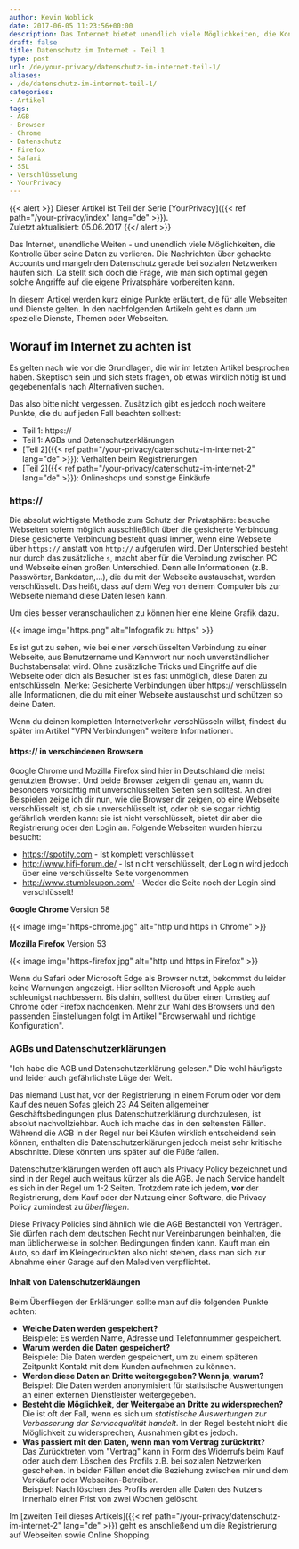 ```yaml
---
author: Kevin Woblick
date: 2017-06-05 11:23:56+00:00
description: Das Internet bietet unendlich viele Möglichkeiten, die Kontrolle über seine Daten zu verlieren. Dies ist Teil 1 zum allgemeinen Datenschutz im Netz.
draft: false
title: Datenschutz im Internet - Teil 1
type: post
url: /de/your-privacy/datenschutz-im-internet-teil-1/
aliases:
- /de/datenschutz-im-internet-teil-1/
categories:
- Artikel
tags:
- AGB
- Browser
- Chrome
- Datenschutz
- Firefox
- Safari
- SSL
- Verschlüsselung
- YourPrivacy
---
```


{{< alert >}}
Dieser Artikel ist Teil der Serie [YourPrivacy]({{< ref path="/your-privacy/index" lang="de" >}}).  
Zuletzt aktualisiert: 05.06.2017
{{</ alert >}}

Das Internet, unendliche Weiten - und unendlich viele Möglichkeiten, die Kontrolle über seine Daten zu verlieren. Die Nachrichten über gehackte Accounts und mangelnden Datenschutz gerade bei sozialen Netzwerken häufen sich. Da stellt sich doch die Frage, wie man sich optimal gegen solche Angriffe auf die eigene Privatsphäre vorbereiten kann.

In diesem Artikel werden kurz einige Punkte erläutert, die für alle Webseiten und Dienste gelten. In den nachfolgenden Artikeln geht es dann um spezielle Dienste, Themen oder Webseiten.


## Worauf im Internet zu achten ist

Es gelten nach wie vor die Grundlagen, die wir im letzten Artikel besprochen haben. Skeptisch sein und sich stets fragen, ob etwas wirklich nötig ist und gegebenenfalls nach Alternativen suchen.

Das also bitte nicht vergessen. Zusätzlich gibt es jedoch noch weitere Punkte, die du auf jeden Fall beachten solltest:

* Teil 1: https://
* Teil 1: AGBs und Datenschutzerklärungen
* [Teil 2]({{< ref path="/your-privacy/datenschutz-im-internet-2" lang="de" >}}): Verhalten beim Registrierungen
* [Teil 2]({{< ref path="/your-privacy/datenschutz-im-internet-2" lang="de" >}}): Onlineshops und sonstige Einkäufe


### https://

Die absolut wichtigste Methode zum Schutz der Privatsphäre: besuche Webseiten sofern möglich ausschließlich über die gesicherte Verbindung. Diese gesicherte Verbindung besteht quasi immer, wenn eine Webseite über `https://` anstatt von `http://` aufgerufen wird. Der Unterschied besteht nur durch das zusätzliche `s`, macht aber für die Verbindung zwischen PC und Webseite einen großen Unterschied. Denn alle Informationen (z.B. Passwörter, Bankdaten,...), die du mit der Webseite austauschst, werden verschlüsselt. Das heißt, dass auf dem Weg von deinem Computer bis zur Webseite niemand diese Daten lesen kann.

Um dies besser veranschaulichen zu können hier eine kleine Grafik dazu.

{{< image img="https.png" alt="Infografik zu https" >}}

Es ist gut zu sehen, wie bei einer verschlüsselten Verbindung zu einer Webseite, aus Benutzername und Kennwort nur noch unverständlicher Buchstabensalat wird. Ohne zusätzliche Tricks und Eingriffe auf die Webseite oder dich als Besucher ist es fast unmöglich, diese Daten zu entschlüsseln.
Merke: Gesicherte Verbindungen über https:// verschlüsseln alle Informationen, die du mit einer Webseite austauschst und schützen so deine Daten.

Wenn du deinen kompletten Internetverkehr verschlüsseln willst, findest du später im Artikel "VPN Verbindungen" weitere Informationen.


#### https:// in verschiedenen Browsern

Google Chrome und Mozilla Firefox sind hier in Deutschland die meist genutzten Browser. Und beide Browser zeigen dir genau an, wann du besonders vorsichtig mit unverschlüsselten Seiten sein solltest. 
An drei Beispielen zeige ich dir nun, wie die Browser dir zeigen, ob eine Webseite verschlüsselt ist, ob sie unverschlüsselt ist, oder ob sie sogar richtig gefährlich werden kann: sie ist nicht verschlüsselt, bietet dir aber die Registrierung oder den Login an. Folgende Webseiten wurden hierzu besucht:

  * https://spotify.com - Ist komplett verschlüsselt
  * http://www.hifi-forum.de/ - Ist nicht verschlüsselt, der Login wird jedoch über eine verschlüsselte Seite vorgenommen
  * http://www.stumbleupon.com/ - Weder die Seite noch der Login sind verschlüsselt!

**Google Chrome** Version 58

{{< image img="https-chrome.jpg" alt="http und https in Chrome" >}}

**Mozilla Firefox** Version 53

{{< image img="https-firefox.jpg" alt="http und https in Firefox" >}}

Wenn du Safari oder Microsoft Edge als Browser nutzt, bekommst du leider keine Warnungen angezeigt. Hier sollten Microsoft und Apple auch schleunigst nachbessern. Bis dahin, solltest du über einen Umstieg auf Chrome oder Firefox nachdenken. Mehr zur Wahl des Browsers und den passenden Einstellungen folgt im Artikel "Browserwahl und richtige Konfiguration".


### AGBs und Datenschutzerklärungen

"Ich habe die AGB und Datenschutzerklärung gelesen." Die wohl häufigste und leider auch gefährlichste Lüge der Welt.

Das niemand Lust hat, vor der Registrierung in einem Forum oder vor dem Kauf des neuen Sofas gleich 23 A4 Seiten allgemeiner Geschäftsbedingungen plus Datenschutzerklärung durchzulesen, ist absolut nachvollziehbar. Auch ich mache das in den seltensten Fällen. Während die AGB in der Regel nur bei Käufen wirklich entscheidend sein können, enthalten die Datenschutzerklärungen jedoch meist sehr kritische Abschnitte. Diese könnten uns später auf die Füße fallen.

Datenschutzerklärungen werden oft auch als Privacy Policy bezeichnet und sind in der Regel auch weitaus kürzer als die AGB. Je nach Service handelt es sich in der Regel um 1-2 Seiten. Trotzdem rate ich jedem, **vor** der Registrierung, dem Kauf oder der Nutzung einer Software, die Privacy Policy zumindest zu _überfliegen_.

Diese Privacy Policies sind ähnlich wie die AGB Bestandteil von Verträgen. Sie dürfen nach dem deutschen Recht nur Vereinbarungen beinhalten, die man üblicherweise in solchen Bedingungen finden kann. Kauft man ein Auto, so darf im Kleingedruckten also nicht stehen, dass man sich zur Abnahme einer Garage auf den Malediven verpflichtet.


#### Inhalt von Datenschutzerkläungen

Beim Überfliegen der Erklärungen sollte man auf die folgenden Punkte achten:

* **Welche Daten werden gespeichert?**  
    Beispiele: Es werden Name, Adresse und Telefonnummer gespeichert.
* **Warum werden die Daten gespeichert?**  
    Beispiele: Die Daten werden gespeichert, um zu einem späteren Zeitpunkt Kontakt mit dem Kunden aufnehmen zu können.
* **Werden diese Daten an Dritte weitergegeben? Wenn ja, warum?**  
    Beispiel: Die Daten werden anonymisiert für statistische Auswertungen an einen externen Dienstleister weitergegeben.
* **Besteht die Möglichkeit, der Weitergabe an Dritte zu widersprechen?**  
    Die ist oft der Fall, wenn es sich um _statistische Auswertungen zur Verbesserung der Servicequalität handelt_. In der Regel besteht nicht die Möglichkeit zu widersprechen, Ausnahmen gibt es jedoch.
* **Was passiert mit den Daten, wenn man vom Vertrag zurücktritt?**  
    Das Zurücktreten vom "Vertrag" kann in Form des Widerrufs beim Kauf oder auch dem Löschen des Profils z.B. bei sozialen Netzwerken geschehen. In beiden Fällen endet die Beziehung zwischen mir und dem Verkäufer oder Webseiten-Betreiber.  
    Beispiel: Nach löschen des Profils werden alle Daten des Nutzers innerhalb einer Frist von zwei Wochen gelöscht.

Im [zweiten Teil dieses Artikels]({{< ref path="/your-privacy/datenschutz-im-internet-2" lang="de" >}}) geht es anschließend um die Registrierung auf Webseiten sowie Online Shopping.
